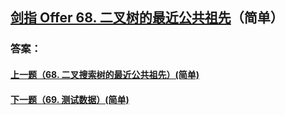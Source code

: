 ## [剑指 Offer 68. 二叉树的最近公共祖先](https://leetcode-cn.com/problems/merge-two-sorted-lists/)（简单）





### 答案：



#### [上一题（68. 二叉搜索树的最近公共祖先）(简单)](https://github.com/sdwwld/leetCode/blob/master/src/main/java/com/wld/java/offer/剑指Offer68-I.md)

#### [下一题（69. 测试数据）(简单)](https://github.com/sdwwld/leetCode/blob/master/src/main/java/com/wld/java/offer/剑指Offer69.md)
